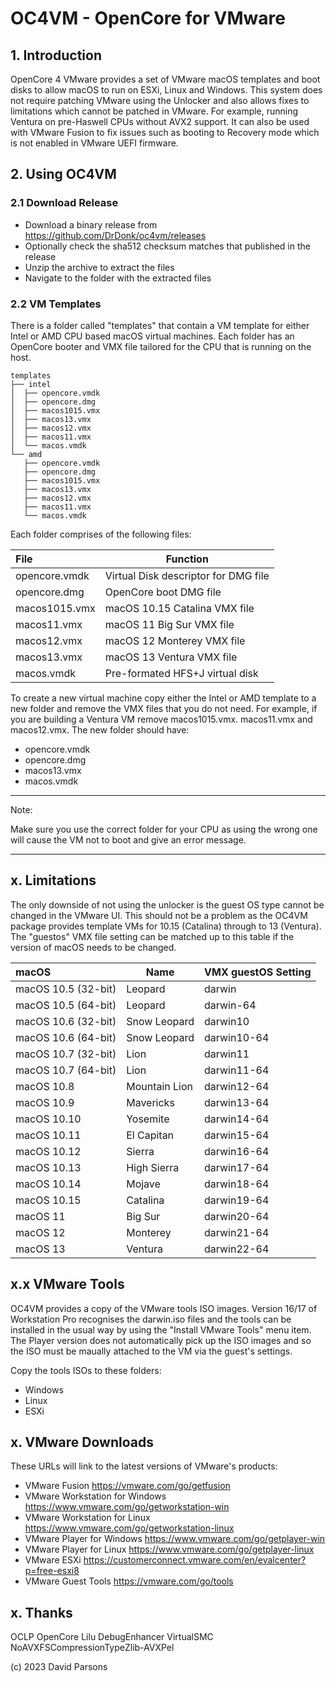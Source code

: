 # OC4VM - OpenCore for VMware
## 1. Introduction
OpenCore 4 VMware provides a set of VMware macOS templates and boot disks to allow macOS to run on ESXi, Linux and 
Windows. This system does not require patching VMware using the Unlocker and also allows fixes to limitations which
cannot be patched in VMware. For example, running Ventura on pre-Haswell CPUs without AVX2 support. It can also be used
with VMware Fusion to fix issues such as booting to Recovery mode which is not enabled in VMware UEFI firmware.

## 2. Using OC4VM
### 2.1 Download Release

* Download a binary release from https://github.com/DrDonk/oc4vm/releases
* Optionally check the sha512 checksum matches that published in the release
* Unzip the archive to extract the files
* Navigate to the folder with the extracted files

### 2.2 VM Templates
There is a folder called "templates" that contain a VM template for either Intel or AMD CPU based macOS virtual machines. 
Each folder has an OpenCore booter and VMX file tailored for the CPU that is running on the host.

```
templates
├── intel
│  ├── opencore.vmdk
│  ├── opencore.dmg
│  ├── macos1015.vmx
│  ├── macos13.vmx
│  ├── macos12.vmx
│  ├── macos11.vmx
│  └── macos.vmdk
└── amd
   ├── opencore.vmdk
   ├── opencore.dmg
   ├── macos1015.vmx
   ├── macos13.vmx
   ├── macos12.vmx
   ├── macos11.vmx
   └── macos.vmdk
```
Each folder comprises of the following files:

| File          | Function                             |
|:--------------|--------------------------------------|
| opencore.vmdk | Virtual Disk descriptor for DMG file |
| opencore.dmg  | OpenCore boot DMG file               |
| macos1015.vmx | macOS 10.15 Catalina VMX file        |
| macos11.vmx   | macOS 11 Big Sur VMX file            |
| macos12.vmx   | macOS 12 Monterey VMX file           |
| macos13.vmx   | macOS 13 Ventura VMX file            |
| macos.vmdk    | Pre-formated HFS+J virtual disk      |

To create a new virtual machine copy either the Intel or AMD template to a new folder and remove the VMX files that
you do not need. For example, if you are building a Ventura VM remove macos1015.vmx. macos11.vmx and macos12.vmx. The
new folder should have:

* opencore.vmdk
* opencore.dmg
* macos13.vmx
* macos.vmdk

***
Note: 

Make sure you use the correct folder for your CPU as using the wrong one will cause the VM not to boot 
and give an error message.
***

## x. Limitations
The only downside of not using the unlocker is the guest OS type cannot be changed in the VMware UI. This should not 
be a problem as the OC4VM package provides template VMs for 10.15 (Catalina) through to 13 (Ventura). The "guestos"
VMX file setting can be matched up to this table if the version of macOS needs to be changed.

| macOS                 | Name          | VMX guestOS Setting |
|:----------------------|---------------|---------------------|
| macOS 10.5 (32-bit)   | Leopard       | darwin              |
| macOS 10.5 (64-bit)   | Leopard       | darwin-64           |
| macOS 10.6 (32-bit)   | Snow Leopard  | darwin10            |
| macOS 10.6 (64-bit)   | Snow Leopard  | darwin10-64         |
| macOS 10.7 (32-bit)   | Lion          | darwin11            |
| macOS 10.7 (64-bit)   | Lion          | darwin11-64         |
| macOS 10.8            | Mountain Lion | darwin12-64         |
| macOS 10.9            | Mavericks     | darwin13-64         |
| macOS 10.10           | Yosemite      | darwin14-64         |
| macOS 10.11           | El Capitan    | darwin15-64         |
| macOS 10.12           | Sierra        | darwin16-64         |
| macOS 10.13           | High Sierra   | darwin17-64         |
| macOS 10.14           | Mojave        | darwin18-64         |
| macOS 10.15           | Catalina      | darwin19-64         |
| macOS 11              | Big Sur       | darwin20-64         |
| macOS 12              | Monterey      | darwin21-64         |
| macOS 13              | Ventura       | darwin22-64         |

## x.x VMware Tools
OC4VM provides a copy of the VMware tools ISO images. Version 16/17 of Workstation Pro recognises the darwin.iso files 
and the tools can be installed in the usual way by using the "Install VMware Tools" menu item. The Player version does
not automatically pick up the ISO images and so the ISO must be maually attached to the VM via the guest's settings.

Copy the tools ISOs to these folders:

* Windows
* Linux
* ESXi

## x. VMware Downloads
These URLs will link to the latest versions of VMware's products:

* VMware Fusion https://vmware.com/go/getfusion
* VMware Workstation for Windows https://www.vmware.com/go/getworkstation-win
* VMware Workstation for Linux https://www.vmware.com/go/getworkstation-linux
* VMware Player for Windows https://www.vmware.com/go/getplayer-win
* VMware Player for Linux https://www.vmware.com/go/getplayer-linux
* VMware ESXi https://customerconnect.vmware.com/en/evalcenter?p=free-esxi8
* VMware Guest Tools https://vmware.com/go/tools

## x. Thanks

OCLP
OpenCore
Lilu
DebugEnhancer
VirtualSMC
NoAVXFSCompressionTypeZlib-AVXPel

(c) 2023 David Parsons
